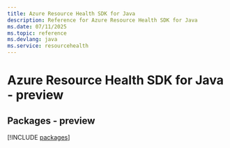 ```yaml
---
title: Azure Resource Health SDK for Java
description: Reference for Azure Resource Health SDK for Java
ms.date: 07/11/2025
ms.topic: reference
ms.devlang: java
ms.service: resourcehealth
---
```

# Azure Resource Health SDK for Java - preview
## Packages - preview
[!INCLUDE [packages](resource-health-index.md)]